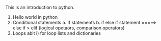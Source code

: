 This is an introduction to python.

1. Hello world in python
2. Conditional statements
    a. If statements
    b. if else if statement =====> else if > elif
     (logical opetaors, comparison operators)
3. Loops abit
 i) for loop
 lists and dictionaries

